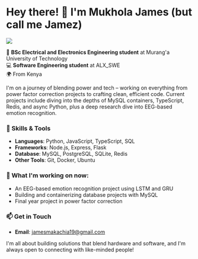 # Hey there! 👋 I'm Mukhola James (but call me Jamez)

<a href="https://visitcount.itsvg.in">
  <img src="https://visitcount.itsvg.in/api?id=Jamezfn&label=Profile%20Views&color=8&pretty=false" />
</a>

🔌 **BSc Electrical and Electronics Engineering student** at Murang'a University of Technology  
💻 **Software Engineering student** at ALX_SWE  
🌍 From Kenya  

I'm on a journey of blending power and tech – working on everything from power factor correction projects to crafting clean, efficient code. Current projects include diving into the depths of MySQL containers, TypeScript, Redis, and async Python, plus a deep research dive into EEG-based emotion recognition.

### 🔧 Skills & Tools
- **Languages**: Python, JavaScript, TypeScript, SQL
- **Frameworks**: Node.js, Express, Flask
- **Database**: MySQL, PostgreSQL, SQLite, Redis
- **Other Tools**: Git, Docker, Ubuntu

### 🚀 What I'm working on now:
- An EEG-based emotion recognition project using LSTM and GRU
- Building and containerizing database projects with MySQL
- Final year project in power factor correction

### 📫 Get in Touch
- **Email**: jamesmakachia19@gmail.com

I'm all about building solutions that blend hardware and software, and I'm always open to connecting with like-minded people!
